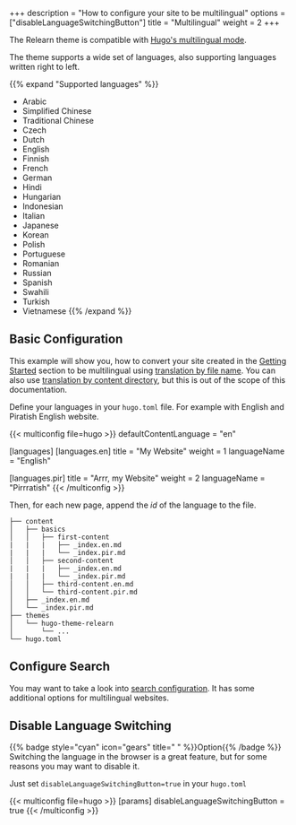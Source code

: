 +++
description = "How to configure your site to be multilingual"
options = ["disableLanguageSwitchingButton"]
title = "Multilingual"
weight = 2
+++

The Relearn theme is compatible with [Hugo's multilingual mode](https://gohugo.io/content-management/multilingual/).

The theme supports a wide set of languages, also supporting languages written right to left.

{{% expand "Supported languages" %}}
- Arabic
- Simplified Chinese
- Traditional Chinese
- Czech
- Dutch
- English
- Finnish
- French
- German
- Hindi
- Hungarian
- Indonesian
- Italian
- Japanese
- Korean
- Polish
- Portuguese
- Romanian
- Russian
- Spanish
- Swahili
- Turkish
- Vietnamese
{{% /expand %}}

## Basic Configuration

This example will show you, how to convert your site created in the [Getting Started](introduction/quickstart) section to be multilingual using [translation by file name](https://gohugo.io/content-management/multilingual/#translation-by-file-name). You can also use [translation by content directory](https://gohugo.io/content-management/multilingual/#translation-by-content-directory), but this is out of the scope of this documentation.

Define your languages in your `hugo.toml` file. For example with English and Piratish English website.

{{< multiconfig file=hugo >}}
defaultContentLanguage = "en"

[languages]
[languages.en]
title = "My Website"
weight = 1
languageName = "English"

[languages.pir]
title = "Arrr, my Website"
weight = 2
languageName = "Pirrratish"
{{< /multiconfig >}}

Then, for each new page, append the _id_ of the language to the file.

````plaintext
├── content
│   ├── basics
│   │   ├── first-content
|   |   |   ├── _index.en.md
|   |   |   └── _index.pir.md
│   │   ├── second-content
|   |   |   ├── _index.en.md
|   |   |   └── _index.pir.md
│   │   ├── third-content.en.md
│   │   └── third-content.pir.md
│   ├── _index.en.md
│   └── _index.pir.md
├── themes
│   └── hugo-theme-relearn
│       └── ...
└── hugo.toml
````

## Configure Search

You may want to take a look into [search configuration](configuration/sidebar/search/). It has some additional options for multilingual websites.

## Disable Language Switching

{{% badge style="cyan" icon="gears" title=" " %}}Option{{% /badge %}} Switching the language in the browser is a great feature, but for some reasons you may want to disable it.

Just set `disableLanguageSwitchingButton=true` in your `hugo.toml`

{{< multiconfig file=hugo >}}
[params]
  disableLanguageSwitchingButton = true
{{< /multiconfig >}}
